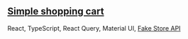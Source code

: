## [Simple shopping cart](https://preeminent-parfait-2677c4.netlify.app/)

React, TypeScript, React Query, Material UI, [Fake Store API](https://fakestoreapi.com/)
